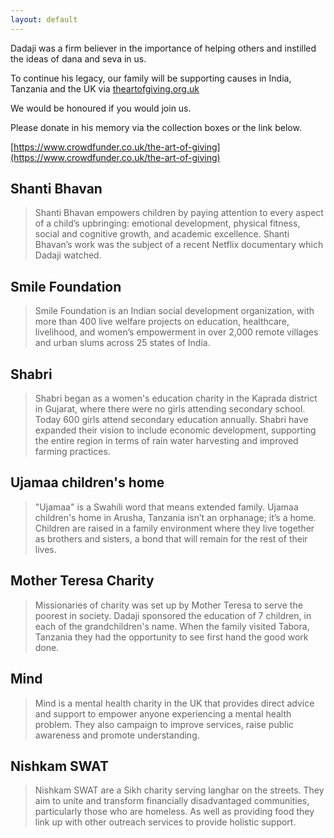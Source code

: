 ```yaml
---
layout: default
---
```


Dadaji was a firm believer in the importance of 
helping others and instilled the ideas of
dana and seva in us.

To continue his legacy, our family will be
supporting causes in India, Tanzania and the
UK via [theartofgiving.org.uk](theartofgiving.org.uk)

We would be honoured if you would join us.

Please donate in his memory via the
collection boxes or the link below.

[https://www.crowdfunder.co.uk/the-art-of-giving](https://www.crowdfunder.co.uk/the-art-of-giving)


## Shanti Bhavan
> Shanti Bhavan empowers children by paying attention to
every aspect of a child’s upbringing: emotional
development, physical fitness, social and cognitive
growth, and academic excellence. Shanti Bhavan’s work
was the subject of a recent Netflix documentary which
Dadaji watched.

## Smile Foundation
> Smile Foundation is an Indian social development
organization, with more than 400 live welfare projects
on education, healthcare, livelihood, and women’s
empowerment in over 2,000 remote villages and urban
slums across 25 states of India.

## Shabri
> Shabri began as a women's education charity in the
Kaprada district in Gujarat, where there were no girls
attending secondary school. Today 600 girls attend
secondary education annually. Shabri have expanded
their vision to include economic development,
supporting the entire region in terms of rain water
harvesting and improved farming practices.

## Ujamaa children's home
> "Ujamaa" is a Swahili word that means extended family.
Ujamaa children's home in Arusha, Tanzania isn’t an
orphanage; it’s a home. Children are raised in a family
environment where they live together as brothers and
sisters, a bond that will remain for the rest of their lives.

## Mother Teresa Charity
> Missionaries of charity was set up by Mother Teresa to
serve the poorest in society. Dadaji sponsored the
education of 7 children, in each of the grandchildren's
name. When the family visited Tabora, Tanzania they had
the opportunity to see first hand the good work done.

## Mind
> Mind is a mental health charity in the UK that provides
direct advice and support to empower anyone
experiencing a mental health problem. They also
campaign to improve services, raise public awareness and
promote understanding.

## Nishkam SWAT
> Nishkam SWAT are a Sikh charity serving langhar on the
streets. They aim to unite and transform financially
disadvantaged communities, particularly those who are
homeless. As well as providing food they link up with
other outreach services to provide holistic support.